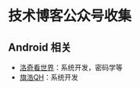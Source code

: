 # 技术博客公众号收集

## Android 相关

* [洛奇看世界](https://blog.csdn.net/guyongqiangx?type=blog)：系统开发，密码学等
* [旗浩QH](https://blog.csdn.net/ldswfun?type=blog)：系统开发
